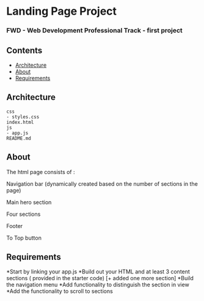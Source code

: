 # Landing Page Project

### FWD - Web Development Professional Track - first project

## Contents

- [Architecture](#architecture)
- [About](#about)
- [Requirements](#requirements)

## Architecture

```
css
- styles.css
index.html
js
- app.js
README.md
```

## About

The html page consists of :

Navigation bar (dynamically created based on the number of sections in the page)

Main hero section

Four sections

Footer

To Top button

## Requirements

*Start by linking your app.js
*Build out your HTML and at least 3 content sections ( provided in the starter code) [+ added one more section]
*Build the navigation menu
*Add functionality to distinguish the section in view
\*Add the functionality to scroll to sections
